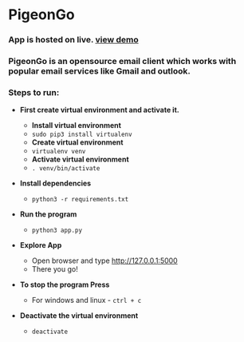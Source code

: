 # PigeonGo

### App is hosted on live. [view demo](https://PigeonGo.herokuapp.com)
### PigeonGo is an opensource email client which works with popular email services like Gmail and outlook.

### Steps to run:

- **First create virtual environment and activate it.**

  - **Install virtual environment**
  - `sudo pip3 install virtualenv`
  - **Create virtual environment**
  - `virtualenv venv`
  - **Activate virtual environment**
  - `. venv/bin/activate`

- **Install dependencies**

  - `python3 -r requirements.txt`

- **Run the program**
  - `python3 app.py`
- **Explore App**
  - Open browser and type http://127.0.0.1:5000
  - There you go!
  
- **To stop the program Press** </br>
  - For windows and linux - `ctrl + c`

- **Deactivate the virtual environment**
  - `deactivate`
